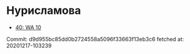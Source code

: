 # Нурисламова
- [40: WA 10](40.md)

Commit: d9d955bc85dd0b2724558a5096f33663f13eb3c6
 fetched at: 20201217-103239
